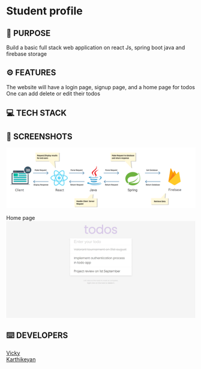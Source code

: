 # Student profile
<h2>📌 PURPOSE</h2>
Build a basic full stack web application on react Js,  spring boot java and firebase storage
<h2>⚙️ FEATURES</h2>
The website will have a login page, signup page, and a home page for todos
One can add delete or edit their todos
<h2>💻 TECH STACK</h2>

<h2>📸 SCREENSHOTS</h2>
<img src="https://github.com/KarthikeyanRV2601/todo-react-spring-boot/raw/develop/screenshots/techstack/ts.png"/>
<p>
  Home page
  <img src="https://github.com/KarthikeyanRV2601/todo-react-spring-boot/raw/develop/screenshots/home.jpg"/>
</p>

<h2>⌨️ DEVELOPERS</h2>
<a href="https://github.com/vigneshkumars-23">Vicky</a><br/>
<a href="https://github.com/KarthikeyanRV2601">Karthikeyan</a><br/>

